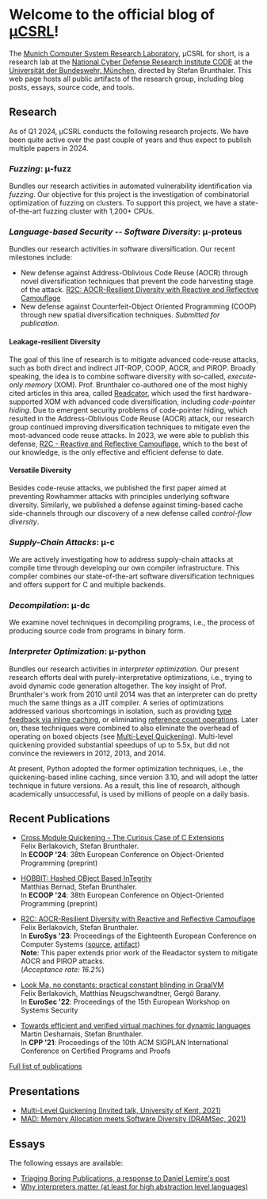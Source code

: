 # Welcome to the official blog of [μCSRL](https://www.unibw.de/ucsrl-en)!

The [Munich Computer System Research Laboratory](https://www.unibw.de/ucsrl-en), μCSRL for short, is a research lab at the [National Cyber Defense Research Institute CODE](https://www.unibw.de/code) at the [Universität der Bundeswehr, München](https://www.unibw.de), directed by Stefan Brunthaler.
This web page hosts all public artifacts of the research group, including blog posts, essays, source code, and tools.

## Research
As of Q1 2024, μCSRL conducts the following research projects.
We have been quite active over the past couple of years and thus expect to publish multiple papers in 2024.


### *Fuzzing*: μ-fuzz
Bundles our research activities in automated vulnerability identification via *fuzzing*.
Our objective for this project is the investigation of combinatorial optimization of fuzzing on clusters.
To support this project, we have a state-of-the-art fuzzing cluster with 1,200+ CPUs.

### *Language-based Security -- Software Diversity*: μ-proteus
Bundles our research activities in software diversification. Our recent milestones include:
- New defense against Address-Oblivious Code Reuse (AOCR) through novel diversification techniques that prevent the code harvesting stage of the attack.
  [R2C: AOCR-Resilient Diversity with Reactive and Reflective Camouflage](publications/r2c-eurosys23.pdf)
- New defense against Counterfeit-Object Oriented Programming (COOP) through new spatial diversification techniques. *Submitted for publication*.

#### Leakage-resilient Diversity
The goal of this line of research is to mitigate advanced code-reuse attacks, such as both direct and indirect JIT-ROP, COOP, AOCR, and PIROP.
Broadly speaking, the idea is to combine software diversity with so-called, *execute-only memory* (XOM).
Prof. Brunthaler co-authored one of the most highly cited articles in this area, called [Readcator](publications/sp15.pdf), which used the first hardware-supported XOM with advanced code diversification, including *code-pointer hiding*.
Due to emergent security problems of code-pointer hiding, which resulted in the Address-Oblivious Code Reuse (AOCR) attack, our research group continued improving diversification techniques to mitigate even the most-advanced code reuse attacks.
In 2023, we were able to publish this defense, [R2C - Reactive and Reflective Camouflage](publications/r2c-eurosys23.pdf), which to the best of our knowledge, is the only effective and efficient defense to date.

#### Versatile Diversity
Besides code-reuse attacks, we published the first paper aimed at preventing Rowhammer attacks with principles underlying software diversity.
Similarly, we published a defense against timing-based cache side-channels through our discovery of a new defense called *control-flow diversity*.

### *Supply-Chain Attacks*: μ-c
We are actively investigating how to address supply-chain attacks at compile time through developing our own compiler infrastructure.
This compiler combines our state-of-the-art software diversification techniques and offers support for C and multiple backends.


### *Decompilation*: μ-dc
We examine novel techniques in decompiling programs, i.e., the process of producing source code from programs in binary form.

### *Interpreter Optimization*: μ-python
Bundles our research activities in *interpreter optimization*.
Our present research efforts deal with purely-interpretative optimizations, i.e., trying to avoid dynamic code generation altogether.
The key insight of Prof. Brunthaler's work from 2010 until 2014 was that an interpreter can do pretty much the same things as a JIT compiler.
A series of optimizations addressed various shortcomings in isolation, such as providing [type feedback via inline caching](publications/ecoop10.pdf), or eliminating [reference count operations](publications/dls10.pdf).
Later on, these techniques were combined to also eliminate the overhead of operating on boxed objects (see [Multi-Level Quickening](https://arxiv.org/pdf/2109.02958.pdf)).
Multi-level quickening provided substantial speedups of up to 5.5x, but did not convince the reviewers in 2012, 2013, and 2014.

At present, Python adopted the former optimization techniques, i.e., the quickening-based inline caching, since version 3.10, and will adopt the latter technique in future versions.
As a result, this line of research, although academically unsuccessful, is used by millions of people on a daily basis.



## Recent Publications
* [Cross Module Quickening - The Curious Case of C Extensions](publications/cmq-ecoop24-preprint.pdf)\
  Felix Berlakovich, Stefan Brunthaler.\
  In **ECOOP '24**: 38th European Conference on Object-Oriented Programming (preprint)

* [HOBBIT: Hashed OBject Based InTegrity](publications/hobbit-ecoop24-preprint.pdf)\
  Matthias Bernad, Stefan Brunthaler.\
  In **ECOOP '24**: 38th European Conference on Object-Oriented Programming (preprint)

* [R2C: AOCR-Resilient Diversity with Reactive and Reflective Camouflage](publications/r2c-eurosys23.pdf)\
  Felix Berlakovich, Stefan Brunthaler.\
  In **EuroSys '23**: Proceedings of the Eighteenth European Conference on Computer Systems ([source](https://github.com/ucsrl/r2c-llvm), [artifact](https://doi.org/10.5281/zenodo.7728972))\
  **Note**: This paper extends prior work of the Readactor system to mitigate AOCR and PIROP attacks.\
  (*Acceptance rate: 16.2%*)

* [Look Ma, no constants: practical constant blinding in GraalVM](publications/constant-blinding-eurosec22.pdf)\
  Felix Berlakovich, Matthias Neugschwandtner, Gergö Barany.\
  In **EuroSec '22**: Proceedings of the 15th European Workshop on Systems Security

* [Towards efficient and verified virtual machines for dynamic languages](publications/verified-machines-cpp21.pdf)\
 Martin Desharnais, Stefan Brunthaler.\
 In **CPP '21**: Proceedings of the 10th ACM SIGPLAN International Conference on Certified Programs and Proofs

[Full list of publications](publications/)

## Presentations

* [Multi-Level Quickening (Invited talk, University of Kent, 2021)](https://www.youtube.com/watch?v=Ww59mOcrfzc&pp=ygURc3RlZmFuIGJydW50aGFsZXI%3D)
* [MAD: Memory Allocation meets Software Diversity (DRAMSec, 2021)](https://www.youtube.com/watch?v=WsoOpLv7i18&pp=ygURc3RlZmFuIGJydW50aGFsZXI%3D)

## Essays
The following essays are available:
- [Triaging Boring Publications, a response to Daniel Lemire's post](essays/20210102-academic-ills.md)
- [Why interpreters matter (at least for high abstraction level languages)](essays/20120712-why-interpreters.md)
